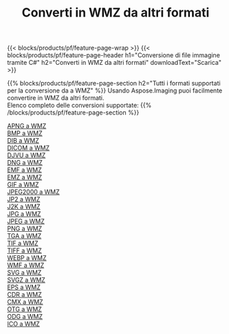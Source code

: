 ﻿---
title: Converti in WMZ da altri formati 
weight: 3920
url: /it/net/conversion/to/wmz 
lang: it
langdirlevel: 2
locales: zh-hans,ja,it,ru,de,es,fr,nl,id,lt,pl,pt,vi,tr,ko,zh-hant,ar,hi,th,sv,cs,uk,he
description: Usando Aspose.Imaging puoi facilmente convertire in WMZ da altri formati
---

{{< blocks/products/pf/feature-page-wrap >}}
{{< blocks/products/pf/feature-page-header h1="Conversione di file immagine tramite C#" h2="Converti in WMZ da altri formati" downloadText="Scarica" >}}


{{% blocks/products/pf/feature-page-section  h2="Tutti i formati supportati per la conversione da a WMZ" %}}
Usando Aspose.Imaging puoi facilmente convertire in WMZ da altri formati.
<br/>
Elenco completo delle conversioni supportate:
{{% /blocks/products/pf/feature-page-section %}}
<div class="container-fluid productfamilypage bg-gray">
    <div class="convertypes bg-gray agp-content section">
        <div class="container">
		<div class="row other-converters">
		    <div class='col-md-2 other-converter remove-lp remove-rp'><a href="/imaging/it/net/conversion/apng-to-wmz" >APNG a WMZ</a></div>
<div class='col-md-2 other-converter remove-lp remove-rp'><a href="/imaging/it/net/conversion/bmp-to-wmz" >BMP a WMZ</a></div>
<div class='col-md-2 other-converter remove-lp remove-rp'><a href="/imaging/it/net/conversion/dib-to-wmz" >DIB a WMZ</a></div>
<div class='col-md-2 other-converter remove-lp remove-rp'><a href="/imaging/it/net/conversion/dicom-to-wmz" >DICOM a WMZ</a></div>
<div class='col-md-2 other-converter remove-lp remove-rp'><a href="/imaging/it/net/conversion/djvu-to-wmz" >DJVU a WMZ</a></div>
<div class='col-md-2 other-converter remove-lp remove-rp'><a href="/imaging/it/net/conversion/dng-to-wmz" >DNG a WMZ</a></div>
<div class='col-md-2 other-converter remove-lp remove-rp'><a href="/imaging/it/net/conversion/emf-to-wmz" >EMF a WMZ</a></div>
<div class='col-md-2 other-converter remove-lp remove-rp'><a href="/imaging/it/net/conversion/emz-to-wmz" >EMZ a WMZ</a></div>
<div class='col-md-2 other-converter remove-lp remove-rp'><a href="/imaging/it/net/conversion/gif-to-wmz" >GIF a WMZ</a></div>
<div class='col-md-2 other-converter remove-lp remove-rp'><a href="/imaging/it/net/conversion/jpeg2000-to-wmz" >JPEG2000 a WMZ</a></div>
<div class='col-md-2 other-converter remove-lp remove-rp'><a href="/imaging/it/net/conversion/jp2-to-wmz" >JP2 a WMZ</a></div>
<div class='col-md-2 other-converter remove-lp remove-rp'><a href="/imaging/it/net/conversion/j2k-to-wmz" >J2K a WMZ</a></div>
<div class='col-md-2 other-converter remove-lp remove-rp'><a href="/imaging/it/net/conversion/jpg-to-wmz" >JPG a WMZ</a></div>
<div class='col-md-2 other-converter remove-lp remove-rp'><a href="/imaging/it/net/conversion/jpeg-to-wmz" >JPEG a WMZ</a></div>
<div class='col-md-2 other-converter remove-lp remove-rp'><a href="/imaging/it/net/conversion/png-to-wmz" >PNG a WMZ</a></div>
<div class='col-md-2 other-converter remove-lp remove-rp'><a href="/imaging/it/net/conversion/tga-to-wmz" >TGA a WMZ</a></div>
<div class='col-md-2 other-converter remove-lp remove-rp'><a href="/imaging/it/net/conversion/tif-to-wmz" >TIF a WMZ</a></div>
<div class='col-md-2 other-converter remove-lp remove-rp'><a href="/imaging/it/net/conversion/tiff-to-wmz" >TIFF a WMZ</a></div>
<div class='col-md-2 other-converter remove-lp remove-rp'><a href="/imaging/it/net/conversion/webp-to-wmz" >WEBP a WMZ</a></div>
<div class='col-md-2 other-converter remove-lp remove-rp'><a href="/imaging/it/net/conversion/wmf-to-wmz" >WMF a WMZ</a></div>
<div class='col-md-2 other-converter remove-lp remove-rp'><a href="/imaging/it/net/conversion/svg-to-wmz" >SVG a WMZ</a></div>
<div class='col-md-2 other-converter remove-lp remove-rp'><a href="/imaging/it/net/conversion/svgz-to-wmz" >SVGZ a WMZ</a></div>
<div class='col-md-2 other-converter remove-lp remove-rp'><a href="/imaging/it/net/conversion/eps-to-wmz" >EPS a WMZ</a></div>
<div class='col-md-2 other-converter remove-lp remove-rp'><a href="/imaging/it/net/conversion/cdr-to-wmz" >CDR a WMZ</a></div>
<div class='col-md-2 other-converter remove-lp remove-rp'><a href="/imaging/it/net/conversion/cmx-to-wmz" >CMX a WMZ</a></div>
<div class='col-md-2 other-converter remove-lp remove-rp'><a href="/imaging/it/net/conversion/otg-to-wmz" >OTG a WMZ</a></div>
<div class='col-md-2 other-converter remove-lp remove-rp'><a href="/imaging/it/net/conversion/odg-to-wmz" >ODG a WMZ</a></div>
<div class='col-md-2 other-converter remove-lp remove-rp'><a href="/imaging/it/net/conversion/ico-to-wmz" >ICO a WMZ</a></div>
                </div>
        </div>
    </div>
</div>
<br/>

